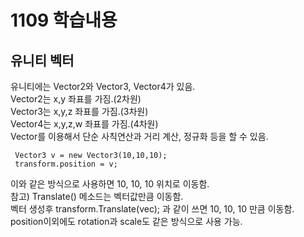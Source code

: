 # 1109 학습내용
## 유니티 벡터
유니티에는 Vector2와 Vector3, Vector4가 있음.  
Vector2는 x,y 좌표를 가짐.(2차원)  
Vector3는 x,y,z 좌표를 가짐.(3차원)  
Vector4는 x,y,z,w 좌표를 가짐.(4차원)  
Vector를 이용해서 단순 사칙연산과 거리 계산, 정규화 등을 할 수 있음. 
```
 Vector3 v = new Vector3(10,10,10); 
 transform.position = v;
```
이와 같은 방식으로 사용하면 10, 10, 10 위치로 이동함.  
참고) Translate() 메소드는 벡터값만큼 이동함.  
벡터 생성후 transform.Translate(vec); 과 같이 쓰면 10, 10, 10 만큼 이동함.
position이외에도 rotation과 scale도 같은 방식으로 사용 가능.


